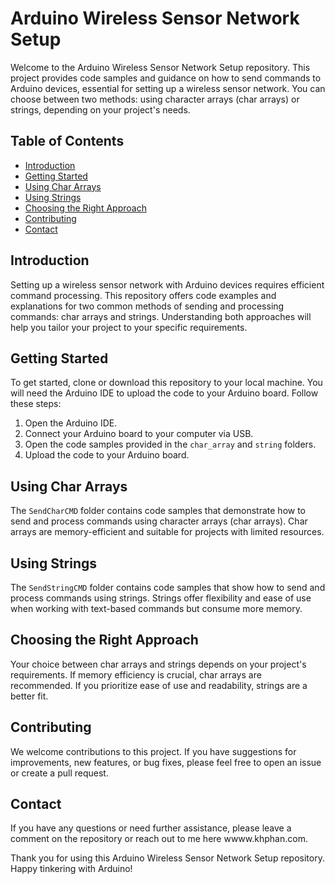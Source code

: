 # Arduino Wireless Sensor Network Setup

Welcome to the Arduino Wireless Sensor Network Setup repository. This project provides code samples and guidance on how to send commands to Arduino devices, essential for setting up a wireless sensor network. You can choose between two methods: using character arrays (char arrays) or strings, depending on your project's needs.

## Table of Contents

- [Introduction](#introduction)
- [Getting Started](#getting-started)
- [Using Char Arrays](#using-char-arrays)
- [Using Strings](#using-strings)
- [Choosing the Right Approach](#choosing-the-right-approach)
- [Contributing](#contributing)
- [Contact](#contact)

## Introduction

Setting up a wireless sensor network with Arduino devices requires efficient command processing. This repository offers code examples and explanations for two common methods of sending and processing commands: char arrays and strings. Understanding both approaches will help you tailor your project to your specific requirements.

## Getting Started

To get started, clone or download this repository to your local machine. You will need the Arduino IDE to upload the code to your Arduino board. Follow these steps:

1. Open the Arduino IDE.
2. Connect your Arduino board to your computer via USB.
3. Open the code samples provided in the `char_array` and `string` folders.
4. Upload the code to your Arduino board.

## Using Char Arrays

The `SendCharCMD` folder contains code samples that demonstrate how to send and process commands using character arrays (char arrays). Char arrays are memory-efficient and suitable for projects with limited resources.

## Using Strings

The `SendStringCMD` folder contains code samples that show how to send and process commands using strings. Strings offer flexibility and ease of use when working with text-based commands but consume more memory.

## Choosing the Right Approach

Your choice between char arrays and strings depends on your project's requirements. If memory efficiency is crucial, char arrays are recommended. If you prioritize ease of use and readability, strings are a better fit.

## Contributing

We welcome contributions to this project. If you have suggestions for improvements, new features, or bug fixes, please feel free to open an issue or create a pull request.

## Contact

If you have any questions or need further assistance, please leave a comment on the repository or reach out to me here wwww.khphan.com.

Thank you for using this Arduino Wireless Sensor Network Setup repository. Happy tinkering with Arduino!
